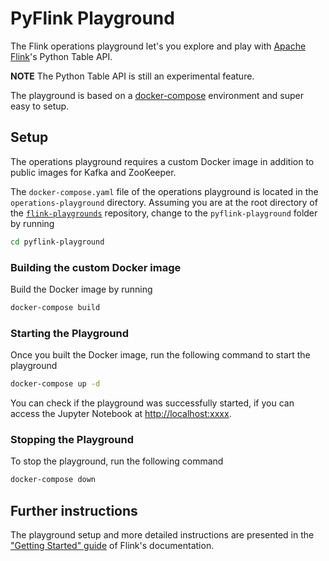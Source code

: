 # PyFlink Playground

The Flink operations playground let's you explore and play with [Apache Flink](https://flink.apache.org)'s Python Table API.

**NOTE** The Python Table API is still an experimental feature. 

The playground is based on a [docker-compose](https://docs.docker.com/compose/) environment and super easy to setup.

## Setup

The operations playground requires a custom Docker image in addition to public images for Kafka and ZooKeeper. 

The `docker-compose.yaml` file of the operations playground is located in the `operations-playground` directory. Assuming you are at the root directory of the [`flink-playgrounds`](https://github.com/apache/flink-playgrounds) repository, change to the `pyflink-playground` folder by running

```bash
cd pyflink-playground
```

### Building the custom Docker image

Build the Docker image by running

```bash
docker-compose build
```

### Starting the Playground

Once you built the Docker image, run the following command to start the playground

```bash
docker-compose up -d
```

You can check if the playground was successfully started, if you can access the Jupyter Notebook at [http://localhost:xxxx](http://localhost:xxxx).

### Stopping the Playground

To stop the playground, run the following command

```bash
docker-compose down
```

## Further instructions

The playground setup and more detailed instructions are presented in the
["Getting Started" guide](https://ci.apache.org/projects/flink/flink-docs-release-1.9/getting-started/docker-playgrounds/pyflink-playground.html) of Flink's documentation.